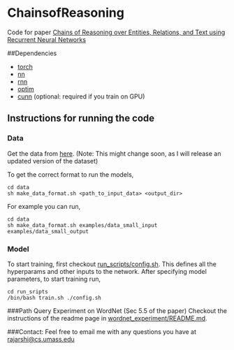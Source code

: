 # ChainsofReasoning

Code for paper [Chains of Reasoning over Entities, Relations, and Text using
Recurrent Neural Networks](http://arxiv.org/pdf/1607.01426v1.pdf)

##Dependencies

- [torch](https://github.com/torch/torch7)
- [nn](https://github.com/torch/nn)
- [rnn](https://github.com/Element-Research/rnn)
- [optim](https://github.com/torch/optim)
- [cunn](https://github.com/torch/cunn) (optional: required if you train on GPU)


## Instructions for running the code

### Data
Get the data from [here](http://iesl.cs.umass.edu/downloads/akbc16/). (Note: This might change soon, as I will release an updated version of the dataset)

To get the correct format to run the models, 
```shell
cd data
sh make_data_format.sh <path_to_input_data> <output_dir>
```
For example you can run,
```shell
cd data
sh make_data_format.sh examples/data_small_input examples/data_small_output
```

### Model
To start training, first checkout [run_scripts/config.sh](run_scripts/config.sh). This defines all the hyperparams and other inputs to the network. After specifying model parameters, to start training run,

```shell
cd run_sripts
/bin/bash train.sh ./config.sh
```

###Path Query Experiment on WordNet (Sec 5.5 of the paper)
Checkout the instructions of the readme page in [wordnet_experiment/README.md](wordnet_experiment/README.md).

###Contact:
Feel free to email me with any questions you have at rajarshi@cs.umass.edu

